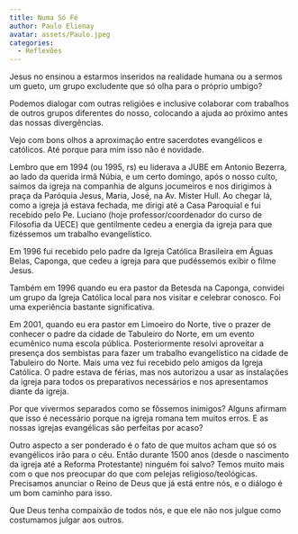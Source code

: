 ```yaml
---
title: Numa Só Fé
author: Paulo Elienay
avatar: assets/Paulo.jpeg
categories:
  - Reflexões
---
```

Jesus no ensinou a estarmos inseridos na realidade humana ou a sermos um gueto, um grupo excludente que só olha para o próprio umbigo?

Podemos dialogar com outras religiões e inclusive colaborar com trabalhos de outros grupos diferentes do nosso, colocando a ajuda ao próximo antes das nossas divergências.

Vejo com bons olhos a aproximação entre sacerdotes evangélicos e católicos. Até porque para mim isso não é novidade. 

Lembro que em 1994 (ou 1995, rs) eu liderava a JUBE em Antonio Bezerra, ao lado da querida irmã Núbia, e um certo domingo, após o nosso culto, saímos da igreja na companhia de alguns jocumeiros e nos dirigimos à praça da Paróquia Jesus, Maria, José, na Av. Mister Hull. Ao chegar lá, como a igreja já estava fechada, me dirigi até a Casa Paroquial e fui recebido pelo Pe. Luciano (hoje professor/coordenador do curso de Filosofia da UECE) que gentilmente cedeu a energia da igreja para que fizéssemos um trabalho evangelístico.

Em 1996 fui recebido pelo padre da Igreja Católica Brasileira em Águas Belas, Caponga, que cedeu a igreja para que pudéssemos exibir o filme Jesus.

Também em 1996 quando eu era pastor da Betesda na Caponga, convidei um grupo da Igreja Católica local para nos visitar e celebrar conosco. Foi uma experiência bastante significativa.

Em 2001, quando eu era pastor em Limoeiro do Norte, tive o prazer de conhecer o padre da cidade de Tabuleiro do Norte, em um evento ecumênico numa escola pública. Posteriormente resolvi aproveitar a presença dos sembistas para fazer um trabalho evangelístico na cidade de Tabuleiro do Norte. Mais uma vez fui recebido pelo amigos da Igreja Católica. O padre estava de férias, mas nos autorizou a usar as instalações da igreja para todos os preparativos necessários e nos apresentamos diante da igreja.

Por que vivermos separados como se fôssemos inimigos? Alguns afirmam que isso é necessário porque na igreja romana tem muitos erros. E as nossas igrejas evangélicas são perfeitas por acaso? 

Outro aspecto a ser ponderado é o fato de que muitos acham que só os evangélicos irão para o céu. Então durante 1500 anos (desde o nascimento da igreja até a Reforma Protestante) ninguém foi salvo? Temos muito mais com o que nos preocupar do que com pelejas religioso/teológicas. Precisamos anunciar o Reino de Deus que já está entre nós, e o diálogo é um bom caminho para isso.

Que Deus tenha compaixão de todos nós, e que ele não nos julgue como costumamos julgar aos outros.
